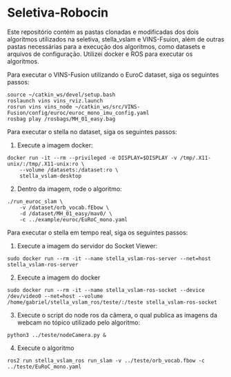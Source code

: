 # Seletiva-Robocin

Este repositório contém as pastas clonadas e modificadas dos dois algorítmos utilizados na seletiva, stella_vslam e VINS-Fsuion, além de outras pastas necessárias para a execução dos algoritmos, como datasets e arquivos de configuração. Utilizei docker e ROS para executar os algoritmos.

Para executar o VINS-Fusion utilizando o EuroC dataset, siga os seguintes passos:

```
source ~/catkin_ws/devel/setup.bash
roslaunch vins vins_rviz.launch
rosrun vins vins_node ~/catkin_ws/src/VINS-Fusion/config/euroc/euroc_mono_imu_config.yaml 
rosbag play /rosbags/MH_01_easy.bag
```

Para executar o stella no dataset, siga os seguintes passos:

1. Execute a imagem docker:
```
docker run -it --rm --privileged -e DISPLAY=$DISPLAY -v /tmp/.X11-unix/:/tmp/.X11-unix:ro \
    --volume /datasets:/dataset:ro \
    stella_vslam-desktop
```

2. Dentro da imagem, rode o algoritmo:

```
./run_euroc_slam \
    -v /dataset/orb_vocab.fEbow \
    -d /dataset/MH_01_easy/mav0/ \
    -c ../example/euroc/EuRoC_mono.yaml
```

Para executar o stella em tempo real, siga os seguintes passos:

1. Execute a imagem do servidor do Socket Viewer:
```
sudo docker run --rm -it --name stella_vslam-ros-server --net=host stella_vslam-ros-server
```

2. Execute a imagem do docker
```
sudo docker run --rm -it --name stella_vslam-ros-socket --device /dev/video0 --net=host --volume /home/gabriel/stella_vslam_ros/teste/:/teste stella_vslam-ros-socket
```

3. Execute o script do node ros da câmera, o qual publica as imagens da webcam no tópico utilizado pelo algoritmo:
```
python3 ../teste/nodeCamera.py &
```

4. Execute o algoritmo
```
ros2 run stella_vslam_ros run_slam -v ../teste/orb_vocab.fbow -c ../teste/EuRoC_mono.yaml 
```

